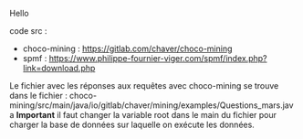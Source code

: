 Hello

code src : 
- choco-mining : https://gitlab.com/chaver/choco-mining 
- spmf : https://www.philippe-fournier-viger.com/spmf/index.php?link=download.php


Le fichier avec les réponses aux requêtes avec choco-mining se trouve dans le fichier : choco-mining/src/main/java/io/gitlab/chaver/mining/examples/Questions_mars.java
**Important** il faut changer la variable root dans le main du fichier pour charger la base de données sur laquelle on exécute les données.